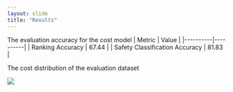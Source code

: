 ```yaml
---
layout: slide
title: "Results"
---
```


The evaluation accuracy for the cost model
| Metric | Value |
|----------|----------|
| Ranking Accuracy  | 67.44  |
| Safety Classification Accuracy  | 81.83 |

The cost distribution of the evaluation dataset

<img src="{{ site.baseurl }}/assets/img/Picture2.png" >
